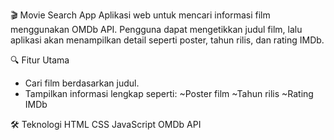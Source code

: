 🎬 Movie Search App
Aplikasi web untuk mencari informasi film menggunakan OMDb API.
Pengguna dapat mengetikkan judul film, lalu aplikasi akan menampilkan detail seperti poster, tahun rilis, dan rating IMDb.

🔍 Fitur Utama
- Cari film berdasarkan judul.
- Tampilkan informasi lengkap seperti:
  ~Poster film
  ~Tahun rilis
  ~Rating IMDb

🛠 Teknologi
HTML
CSS
JavaScript
OMDb API
